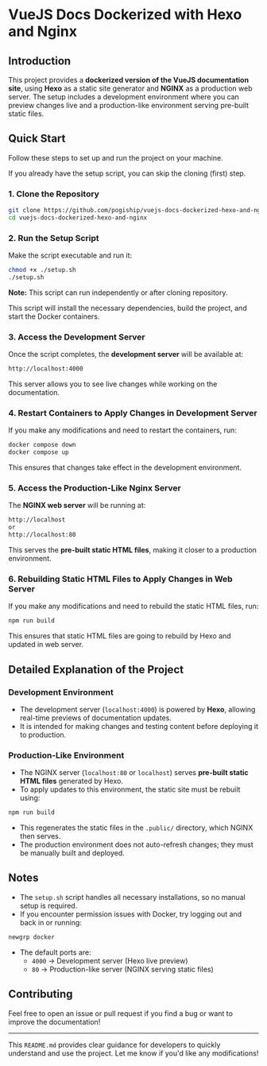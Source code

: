 # VueJS Docs Dockerized with Hexo and Nginx

## Introduction
This project provides a **dockerized version of the VueJS documentation site**, using **Hexo** as a static site generator and **NGINX** as a production web server. The setup includes a development environment where you can preview changes live and a production-like environment serving pre-built static files.

## Quick Start
Follow these steps to set up and run the project on your machine. 

If you already have the setup script, you can skip the cloning (first) step.

### **1. Clone the Repository**
```sh
git clone https://github.com/pogiship/vuejs-docs-dockerized-hexo-and-nginx.git
cd vuejs-docs-dockerized-hexo-and-nginx
```

### **2. Run the Setup Script**
Make the script executable and run it:

```sh
chmod +x ./setup.sh
./setup.sh
```

**Note:** This script can run independently or after cloning repository.

This script will install the necessary dependencies, build the project, and start the Docker containers.

### **3. Access the Development Server**
Once the script completes, the **development server** will be available at:
```sh
http://localhost:4000
```
This server allows you to see live changes while working on the documentation.

### **4. Restart Containers to Apply Changes in Development Server**
If you make any modifications and need to restart the containers, run:
```sh
docker compose down
docker compose up
```
This ensures that changes take effect in the development environment.

### **5. Access the Production-Like Nginx Server**
The **NGINX web server** will be running at:
```sh
http://localhost
or
http://localhost:80
```
This serves the **pre-built static HTML files**, making it closer to a production environment.

### **6. Rebuilding Static HTML Files to Apply Changes in Web Server**

If you make any modifications and need to rebuild the static HTML files, run:
```sh
npm run build
```
This ensures that static HTML files are going to rebuild by Hexo and updated in web server.


## Detailed Explanation of the Project

### **Development Environment**
- The development server (`localhost:4000`) is powered by **Hexo**, allowing real-time previews of documentation updates.
- It is intended for making changes and testing content before deploying it to production.

### **Production-Like Environment**
- The NGINX server (`localhost:80` or `localhost`) serves **pre-built static HTML files** generated by Hexo.
- To apply updates to this environment, the static site must be rebuilt using:
```sh
npm run build
```
- This regenerates the static files in the `.public/` directory, which NGINX then serves.
- The production environment does not auto-refresh changes; they must be manually built and deployed.

## Notes
- The `setup.sh` script handles all necessary installations, so no manual setup is required.
- If you encounter permission issues with Docker, try logging out and back in or running:
```sh
newgrp docker
```
- The default ports are:
  - `4000` → Development server (Hexo live preview)
  - `80` → Production-like server (NGINX serving static files)

## Contributing
Feel free to open an issue or pull request if you find a bug or want to improve the documentation!

---

This `README.md` provides clear guidance for developers to quickly understand and use the project. Let me know if you'd like any modifications!

